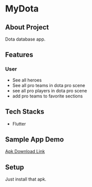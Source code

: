 # MyDota

## About Project

Dota database app.

## Features

### User

-   See all heroes
-   See all pro teams in dota pro scene
-   see all pro players in dota pro scene
-   add pro teams to favorite sections

## Tech Stacks

-   Flutter

## Sample App Demo

[Apk Download Link](https://drive.google.com/file/d/1sEQi7nhDOb0Vfk1dFzPzRR5RkCLtBvUX/view?usp=sharing)

## Setup

Just install that apk.
